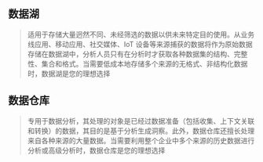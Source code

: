 ## 数据湖
> 适用于存储大量迥然不同、未经筛选的数据以供未来特定目的使用。从业务线应用、移动应用、社交媒体、IoT 设备等来源捕获的数据将作为原始数据存储在数据湖中，分析人员只有在分析时才获取各种数据集的结构、完整性、集合和格式。当需要低成本地存储多个来源的无格式、非结构化数据时，数据湖是您的理想选择

## 数据仓库
> 专用于数据分析，其处理的对象是已经过数据准备（包括收集、上下文关联和转换）的数据，其目的是基于分析生成洞察。此外，数据仓库还擅长处理来自各种来源的大量数据。当需要利用整个企业中多个来源的历史数据进行分析或高级分析时，数据仓库是您的理想选择

